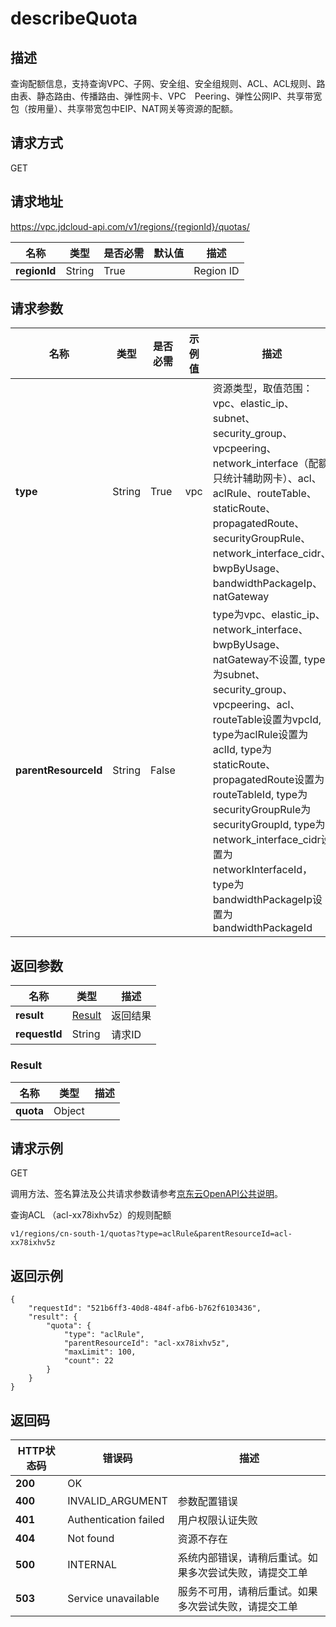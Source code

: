 # describeQuota


## 描述
查询配额信息，支持查询VPC、子网、安全组、安全组规则、ACL、ACL规则、路由表、静态路由、传播路由、弹性网卡、VPC　Peering、弹性公网IP、共享带宽包（按用量）、共享带宽包中EIP、NAT网关等资源的配额。

## 请求方式
GET

## 请求地址
https://vpc.jdcloud-api.com/v1/regions/{regionId}/quotas/

|名称|类型|是否必需|默认值|描述|
|---|---|---|---|---|
|**regionId**|String|True| |Region ID|

## 请求参数
|名称|类型|是否必需|示例值|描述|
|---|---|---|---|---|
|**type**|String|True| vpc |资源类型，取值范围：vpc、elastic_ip、subnet、security_group、vpcpeering、network_interface（配额只统计辅助网卡）、acl、aclRule、routeTable、staticRoute、propagatedRoute、securityGroupRule、network_interface_cidr、bwpByUsage、bandwidthPackageIp、natGateway|
|**parentResourceId**|String|False| |type为vpc、elastic_ip、network_interface、bwpByUsage、natGateway不设置, type为subnet、security_group、vpcpeering、acl、routeTable设置为vpcId, type为aclRule设置为aclId, type为staticRoute、propagatedRoute设置为routeTableId, type为securityGroupRule为securityGroupId, type为network_interface_cidr设置为networkInterfaceId，type为bandwidthPackageIp设置为bandwidthPackageId|


## 返回参数
|名称|类型|描述|
|---|---|---|
|**result**|[Result](describequota#result)|返回结果|
|**requestId**|String|请求ID|

### <div id="result">Result</div>
|名称|类型|描述|
|---|---|---|
|**quota**|Object| |

## 请求示例

GET

调用方法、签名算法及公共请求参数请参考[京东云OpenAPI公共说明](https://docs.jdcloud.com/common-declaration/api/introduction)。

查询ACL （acl-xx78ixhv5z）的规则配额

```
v1/regions/cn-south-1/quotas?type=aclRule&parentResourceId=acl-xx78ixhv5z

```

## 返回示例

```
{
    "requestId": "521b6ff3-40d8-484f-afb6-b762f6103436",
    "result": {
        "quota": {
            "type": "aclRule",
            "parentResourceId": "acl-xx78ixhv5z",
            "maxLimit": 100,
            "count": 22
        }
    }
}
```



## 返回码

|HTTP状态码|错误码|描述|
|---|---|---|
|**200**|OK|                                                        |
|**400**|INVALID_ARGUMENT| 参数配置错误                                           |
|**401**|Authentication failed|用户权限认证失败|
|**404**| Not found             | 资源不存在                                             |
|**500**|INTERNAL| 系统内部错误，请稍后重试。如果多次尝试失败，请提交工单 |
|**503**|Service unavailable|服务不可用，请稍后重试。如果多次尝试失败，请提交工单|

